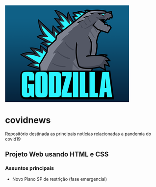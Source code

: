 ![Screenshot](godzilla3.png)

# covidnews
Repositório destinada as principais notícias relacionadas a pandemia do covid19

## Projeto Web usando HTML e CSS

### Assuntos principais
- Novo Plano SP de restrição (fase emergencial)
